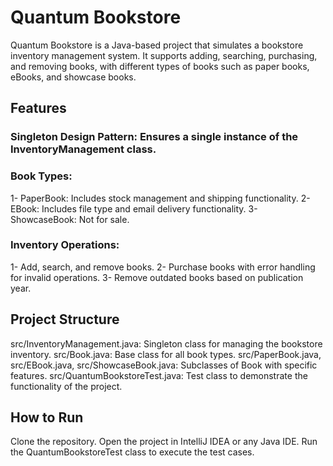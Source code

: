 # Quantum Bookstore
Quantum Bookstore is a Java-based project that simulates a bookstore inventory management system. It supports adding, searching, purchasing, and removing books, with different types of books such as paper books, eBooks, and showcase books.  
## Features
### Singleton Design Pattern: Ensures a single instance of the InventoryManagement class.
### Book Types:
1- PaperBook: Includes stock management and shipping functionality.
2- EBook: Includes file type and email delivery functionality.
3- ShowcaseBook: Not for sale.
### Inventory Operations:
1- Add, search, and remove books.
2- Purchase books with error handling for invalid operations.
3- Remove outdated books based on publication year.
## Project Structure
src/InventoryManagement.java: Singleton class for managing the bookstore inventory.
src/Book.java: Base class for all book types.
src/PaperBook.java, src/EBook.java, src/ShowcaseBook.java: Subclasses of Book with specific features.
src/QuantumBookstoreTest.java: Test class to demonstrate the functionality of the project.
## How to Run
Clone the repository.
Open the project in IntelliJ IDEA or any Java IDE.
Run the QuantumBookstoreTest class to execute the test cases.
